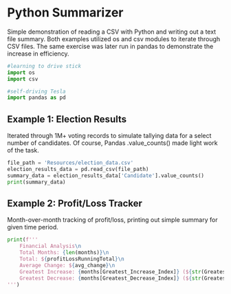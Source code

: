 # Python Summarizer
Simple demonstration of reading a CSV with Python and writing out a text file summary. Both examples utilized os and csv modules to iterate through CSV files. The same exercise was later run in pandas to demonstrate the increase in efficiency.
```python
#learning to drive stick
import os
import csv

#self-driving Tesla
import pandas as pd
```
## Example 1: Election Results
Iterated through 1M+ voting records to simulate tallying data for a select number of candidates. Of course, Pandas .value_counts() made light work of the task. 
```python
file_path = 'Resources/election_data.csv'
election_results_data = pd.read_csv(file_path)
summary_data = election_results_data['Candidate'].value_counts()
print(summary_data)
```

## Example 2: Profit/Loss Tracker
Month-over-month tracking of profit/loss, printing out simple summary for given time period.

```python
print(f'''
    Financial Analysis\n
    Total Months: {len(months)}\n
    Total: ${profitLossRunningTotal}\n
    Average Change: ${avg_change}\n 
    Greatest Increase: {months[Greatest_Increase_Index]} (${str(Greatest_Increase)})\n
    Greatest Decrease: {months[Greatest_Decrease_Index]} (${str(Greatest_Decrease)})
''')
```
